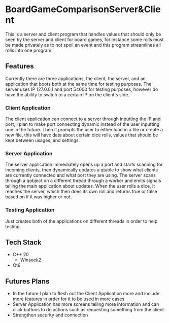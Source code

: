 # BoardGameComparisonServer&Client

This is a server and client program that handles values that should only be seen by the server and client for board games, for instance some rolls must be made privately as to not spoil an event and this program streamlines all rolls into one program.

## Features

Currently there are three applications, the client, the server, and an application that boots both at the same time for testing purposes. The server uses IP 127.0.0.1 and port 54000 for testing purposes, however do have the ability to switch to a certain IP on the client's side. 

### Client Application

The client application can connect to a server through inputting the IP and port, I plan to make port connecting dynamic instead of the user inputting one in the future. Then it prompts the user to either load in a file or create a new file, this will have data about certain dice rolls, values that should be kept between usages, and settings.

### Server Application

The server application immediately opens up a port and starts scanning for incoming clients, then dynamically updates a qtable to show what clients are currently connected and what port they are using. The server scans through a qobject on a different thread through a worker and emits signals telling the main application about updates. When the user rolls a dice, it reaches the server, which then does its own roll and returns true or false based on if it was higher or not.

### Testing Application

Just creates both of the applications on different threads in order to help testing.

## Tech Stack
- C++ 20
  - Winsock2
- Qt6

## Futures Plans
- In the future I plan to flesh out the Client Application more and include more features in order for it to be used in more cases
- Server Application has more screens telling more information and can click buttons to do actions such as requesting something from the client
- Strengthen security and connection
